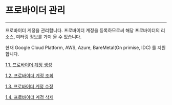 # 프로바이더 관리

---

프로바이더 계정을 관리합니다. 프로바이더 계정을 등록하므로써 해당 프로바이더의 리소스, 미터링 정보를 가져 올 수 있습니다.

현재 Google Cloud Platform, AWS, Azure, BareMetal\(On primise, IDC\) 를 지원합니다.

 

[1.1. 프로바이더 계정 생성](/provider/create.md)

[1.2. 프로바이더 계정 조회](/provider/fetch.md)

[1.3. 프로바이더 계정 수정](/provider/update.md)

[1.4. 프로바이더 계정 삭제](/provider/remove.md)

